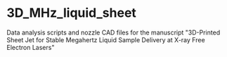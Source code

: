 # 3D_MHz_liquid_sheet
Data analysis scripts and nozzle CAD files for the manuscript "3D-Printed Sheet Jet for Stable Megahertz Liquid Sample Delivery at X-ray Free Electron Lasers"
